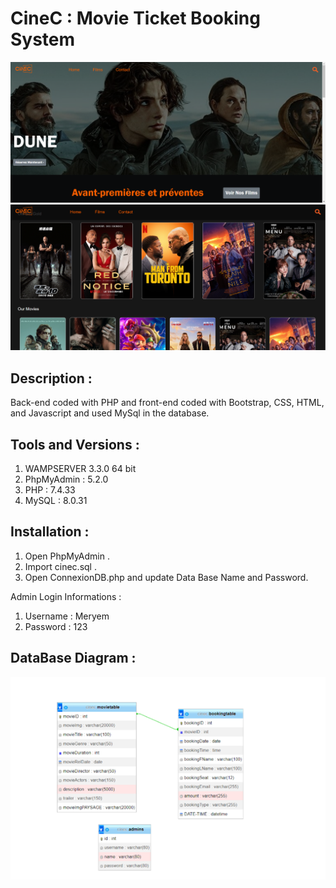 # CineC : Movie Ticket Booking System

![Alt Text](Screenshot1.png)
![Alt Text](Screenshot2.png)

## Description  :
Back-end coded with PHP and front-end coded with Bootstrap, CSS, HTML, and Javascript and used MySql in the database.

## Tools and Versions : 

 1.  WAMPSERVER  3.3.0 64 bit 
 2.	PhpMyAdmin : 5.2.0 
 3.	PHP : 7.4.33
 4.	MySQL : 8.0.31
## Installation : 

1)	Open PhpMyAdmin .
2)	Import cinec.sql .
3)	Open ConnexionDB.php and update Data Base Name and Password.

Admin Login Informations :
1)	Username : Meryem
2)	Password : 123


## DataBase Diagram :

![Alt Text](database.png)




















